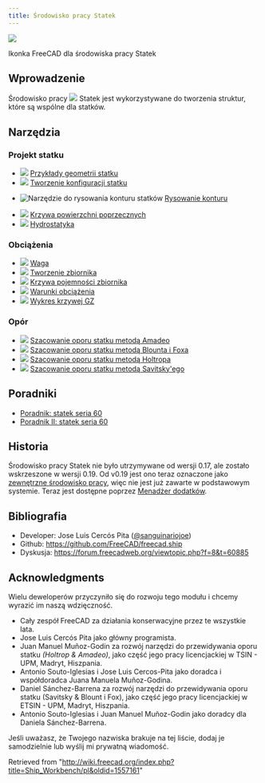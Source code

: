 ```yaml
---
title: Środowisko pracy Statek
---
```


![](/images/Workbench_Ship.svg)

Ikonka FreeCAD dla środowiska pracy Statek

## Wprowadzenie

Środowisko pracy ![](/images/Workbench_Ship.svg) Statek jest wykorzystywane do tworzenia struktur, które są wspólne dla statków.

## Narzędzia

### Projekt statku

- ![](/images/Ship_Load.svg) [Przykłady geometrii statku](/Ship_Geometries_Examples/pl "Ship Geometries Examples/pl")
- ![](/images/Ship_Logo.svg) [Tworzenie konfiguracji statku](/Ship_New/pl "Ship New/pl")

* ![Narzędzie do rysowania konturu statków](/images/Ship_OutlineDraw.svg) [Rysowanie konturu](/index.php?title=Ship_Outline/pl&action=edit&redlink=1 "Ship Outline/pl (page does not exist)")

- ![](/images/FreeCAD-Ship-AreaCurveIco.png) [Krzywa powierzchni poprzecznych](/Ship_Area/pl "Ship Area/pl")
- ![](/images/Ship_Hydrostatics.png) [Hydrostatyka](/Ship_Hydrostatics/pl "Ship Hydrostatics/pl")

### Obciążenia

- ![](/images/FreeCAD-Ship-WeightIco.png) [Waga](/Ship_Weight/pl "Ship Weight/pl")
- ![](/images/FreeCAD-Ship-TankIco.png) [Tworzenie zbiornika](/Ship_TankNew/pl "Ship TankNew/pl")
- ![](/images/Ship_TankCapacity.png) [Krzywa pojemności zbiornika](/Ship_TankCapacity/pl "Ship TankCapacity/pl")
- ![](/images/Ship_Loading.png) [Warunki obciążenia](/Ship_Loading/pl "Ship Loading/pl")
- ![](/images/Ship_PlotGZ.png) [Wykres krzywej GZ](/Ship_PlotGZ/pl "Ship PlotGZ/pl")

### Opór

- ![](/images/Ship_ResistanceAmadeo.svg) [Szacowanie oporu statku metodą Amadeo](/Ship_ResistanceAmadeo/pl "Ship ResistanceAmadeo/pl")
- ![](/images/Ship_ResistanceBlountFox.svg) [Szacowanie oporu statku metodą Blounta i Foxa](/Ship_ResistanceBlountFox/pl "Ship ResistanceBlountFox/pl")
- ![](/images/Ship_ResistanceHoltrop.svg) [Szacowanie oporu statku metodą Holtropa](/Ship_ResistanceHoltrop/pl "Ship ResistanceHoltrop/pl")
- ![](/images/Ship_ResistanceSavitsky.svg) [Szacowanie oporu statku metodą Savitsky'ego](/Ship_ResistanceSavitsky/pl "Ship ResistanceSavitsky/pl")

## Poradniki

- [Poradnik: statek seria 60](/FreeCAD-Ship_s60_tutorial/pl "FreeCAD-Ship s60 tutorial/pl")
- [Poradnik II: statek seria 60](</FreeCAD-Ship_s60_tutorial_(II)/pl> "FreeCAD-Ship s60 tutorial (II)/pl")

## Historia

Środowisko pracy Statek nie było utrzymywane od wersji 0.17, ale zostało wskrzeszone w wersji 0.19. Od v0.19 jest ono teraz oznaczone jako [zewnętrzne środowisko pracy](/External_workbenches/pl "External workbenches/pl"), więc nie jest już zawarte w podstawowym systemie. Teraz jest dostępne poprzez [Menadżer dodatków](/Std_AddonMgr/pl "Std AddonMgr/pl").

## Bibliografia

- Developer: Jose Luis Cercós Pita ([@sanguinariojoe](https://github.com/sanguinariojoe))
- Github: <https://github.com/FreeCAD/freecad.ship>
- Dyskusja: <https://forum.freecadweb.org/viewtopic.php?f=8&t=60885>

## Acknowledgments

Wielu deweloperów przyczyniło się do rozwoju tego modułu i chcemy wyrazić im naszą wdzięczność.

- Cały zespół FreeCAD za działania konserwacyjne przez te wszystkie lata.
- Jose Luis Cercós Pita jako główny programista.
- Juan Manuel Muñoz-Godin za rozwój narzędzi do przewidywania oporu statku _(Holtrop & Amadeo)_, jako część jego pracy licencjackiej w TSIN - UPM, Madryt, Hiszpania.
- Antonio Souto-Iglesias i Jose Luis Cercos-Pita jako doradca i współdoradca Juana Manuela Muñoz-Godina.
- Daniel Sánchez-Barrena za rozwój narzędzi do przewidywania oporu statku (Savitsky & Blount i Fox), jako część jego pracy licencjackiej w ETSIN - UPM, Madryt, Hiszpania.
- Antonio Souto-Iglesias i Juan Manuel Muñoz-Godin jako doradcy dla Daniela Sánchez-Barrena.

Jeśli uważasz, że Twojego nazwiska brakuje na tej liście, dodaj je samodzielnie lub wyślij mi prywatną wiadomość.

Retrieved from "<http://wiki.freecad.org/index.php?title=Ship_Workbench/pl&oldid=1557161>"
